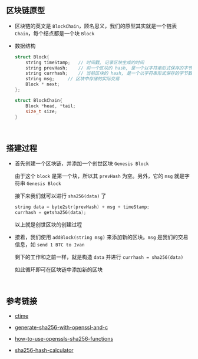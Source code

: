 ##	区块链原型

*	区块链的英文是 `BlockChain`，顾名思义，我们的原型其实就是一个链表 `Chain`，每个结点都是一个块 `Block`

*	数据结构

	```cpp
	struct Block{
		string timeStamp;	// 时间戳, 记录区块生成的时间
		string prevHash;	// 前一个区块的 hash, 是一个以字符串形式保存的字节数组 byte array
		string currhash;	// 当前区块的 hash, 是一个以字符串形式保存的字节数组 byte array
		string msg;		// 区块中存储的实际交易
		Block * next;
	};

	struct BlockChain{
		Block *head, *tail;
		size_t size;
	}
	```

<br>

##	搭建过程

*	首先创建一个区块链，并添加一个创世区块 `Genesis Block`

	由于这个 `block` 是第一个块，所以其 `prevHash` 为空。另外，它的 `msg` 就是字符串 `Genesis Block`

	接下来我们就可以进行 `sha256(data)` 了

	```cpp
	string data = byte2str(prevHash) + msg + timeStamp;
	currhash = getsha256(data);
	```

	以上就是创世区块的创建过程

*	接着，我们使用 `addBlock(string msg)` 来添加新的区块。`msg` 是我们的交易信息，如 `send 1 BTC to Ivan`

	剩下的工作和之前一样，就是构造 `data` 并进行 `currhash = sha256(data)`

	如此循环即可在区块链中添加新的区块

<br>

##	参考链接

*	[ctime](http://www.cplusplus.com/reference/ctime/time/)

*	[generate-sha256-with-openssl-and-c](https://stackoverflow.com/questions/2262386/generate-sha256-with-openssl-and-c)

*	[how-to-use-openssls-sha256-functions](https://stackoverflow.com/questions/13784434/how-to-use-openssls-sha256-functions)

*	[sha256-hash-calculator](https://www.xorbin.com/tools/sha256-hash-calculator)

